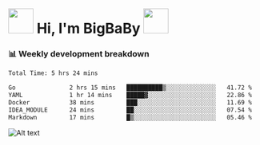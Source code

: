 <!-- Title -->
<h1>
    <img src="https://media.tenor.com/TlyRveJkgo4AAAAi/cloud-cloud-strife.gif" width="50"/>
    Hi, I'm BigBaBy
    <img src="https://media.tenor.com/TlyRveJkgo4AAAAi/cloud-cloud-strife.gif" width="50"/>
</h1>

<h3> 📊 Weekly development breakdown </h3>
<!-- waka-readme-stats -->

<!--START_SECTION:waka-->

```txt
Total Time: 5 hrs 24 mins

Go               2 hrs 15 mins   ██████████▒░░░░░░░░░░░░░░   41.72 %
YAML             1 hr 14 mins    █████▓░░░░░░░░░░░░░░░░░░░   22.86 %
Docker           38 mins         ███░░░░░░░░░░░░░░░░░░░░░░   11.69 %
IDEA_MODULE      24 mins         ██░░░░░░░░░░░░░░░░░░░░░░░   07.54 %
Markdown         17 mins         █▒░░░░░░░░░░░░░░░░░░░░░░░   05.46 %
```

<!--END_SECTION:waka-->

![Alt text](https://spotify-recently-played-readme.vercel.app/api?user=21b7yx6vkj66csord5swswvza&count=10&width=1000)
